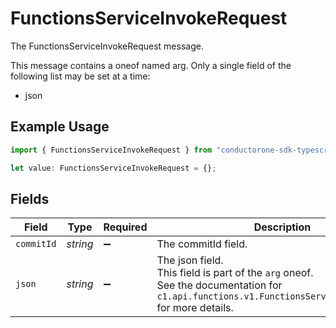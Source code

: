 # FunctionsServiceInvokeRequest

The FunctionsServiceInvokeRequest message.

This message contains a oneof named arg. Only a single field of the following list may be set at a time:
  - json


## Example Usage

```typescript
import { FunctionsServiceInvokeRequest } from "conductorone-sdk-typescript/sdk/models/shared";

let value: FunctionsServiceInvokeRequest = {};
```

## Fields

| Field                                                                                                                                                  | Type                                                                                                                                                   | Required                                                                                                                                               | Description                                                                                                                                            |
| ------------------------------------------------------------------------------------------------------------------------------------------------------ | ------------------------------------------------------------------------------------------------------------------------------------------------------ | ------------------------------------------------------------------------------------------------------------------------------------------------------ | ------------------------------------------------------------------------------------------------------------------------------------------------------ |
| `commitId`                                                                                                                                             | *string*                                                                                                                                               | :heavy_minus_sign:                                                                                                                                     | The commitId field.                                                                                                                                    |
| `json`                                                                                                                                                 | *string*                                                                                                                                               | :heavy_minus_sign:                                                                                                                                     | The json field.<br/>This field is part of the `arg` oneof.<br/>See the documentation for `c1.api.functions.v1.FunctionsServiceInvokeRequest` for more details. |